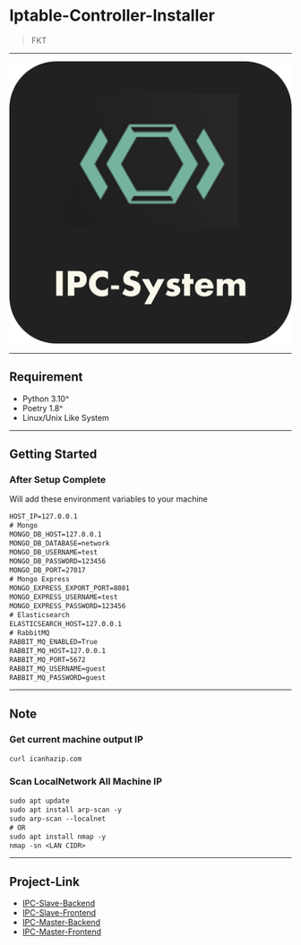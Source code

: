 # Iptable-Controller-Installer

> FKT

---

![Logo](/doc/logo.png)

---

## Requirement

- Python 3.10^
- Poetry 1.8^
- Linux/Unix Like System

---

## Getting Started

### After Setup Complete 

Will add these environment variables to your machine

```shell
HOST_IP=127.0.0.1
# Mongo
MONGO_DB_HOST=127.0.0.1
MONGO_DB_DATABASE=network
MONGO_DB_USERNAME=test
MONGO_DB_PASSWORD=123456
MONGO_DB_PORT=27017
# Mongo Express
MONGO_EXPRESS_EXPORT_PORT=8081
MONGO_EXPRESS_USERNAME=test
MONGO_EXPRESS_PASSWORD=123456
# Elasticsearch
ELASTICSEARCH_HOST=127.0.0.1
# RabbitMQ
RABBIT_MQ_ENABLED=True
RABBIT_MQ_HOST=127.0.0.1
RABBIT_MQ_PORT=5672
RABBIT_MQ_USERNAME=guest
RABBIT_MQ_PASSWORD=guest
```

---

## Note

### Get current machine output IP

```shell
curl icanhazip.com
```

### Scan LocalNetwork All Machine IP

```shell
sudo apt update
sudo apt install arp-scan -y
sudo arp-scan --localnet
# OR
sudo apt install nmap -y
nmap -sn <LAN CIDR>
```

---

## Project-Link

- [IPC-Slave-Backend](https://github.com/fan9704/IPtable-Controller-Backend)
- [IPC-Slave-Frontend](https://github.com/fan9704/IPtable-Controller-Frontend)
- [IPC-Master-Backend](https://github.com/fan9704/IPtable-Controller-Master-Backend)
- [IPC-Master-Frontend](https://github.com/fan9704/IPtable-Controller-Master-Frontend)